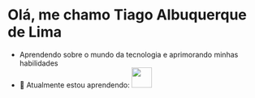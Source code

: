 # Olá, me chamo Tiago Albuquerque de Lima
- Aprendendo sobre o mundo da tecnologia e aprimorando minhas habilidades
- 🌱 Atualmente estou aprendendo:
     <img loading="lazy" src="[https://cdn.jsdelivr.net/gh/devicons/devicon/icons/git/git-original.svg](https://cdn.jsdelivr.net/gh/devicons/devicon/icons/c/c-original.svg)" width="40" height="40"/>
          
          
          
          
          
